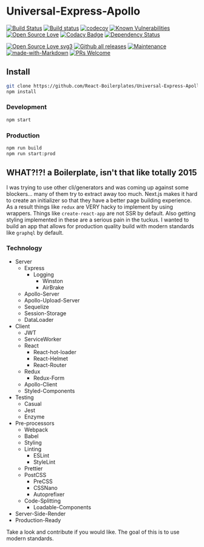 # Universal-Express-Apollo

[![Build Status](https://travis-ci.org/React-Boilerplates/Universal-Express-Apollo.svg?branch=master)](https://travis-ci.org/React-Boilerplates/Universal-Express-Apollo) [![Build status](https://ci.appveyor.com/api/projects/status/pdc5fmop0d0humdr?svg=true)](https://ci.appveyor.com/project/couturecraigj/universal-express-apollo) [![codecov](https://codecov.io/gh/React-Boilerplates/Universal-Express-Apollo/branch/master/graph/badge.svg)](https://codecov.io/gh/React-Boilerplates/Universal-Express-Apollo) [![Known Vulnerabilities](https://snyk.io/test/github/react-boilerplates/universal-express-apollo/badge.svg?targetFile=package.json)](https://snyk.io/test/github/react-boilerplates/universal-express-apollo?targetFile=package.json) [![Open Source Love](https://badges.frapsoft.com/os/mit/mit.svg?v=102)](https://github.com/ellerbrock/open-source-badge/) [![Codacy Badge](https://api.codacy.com/project/badge/Grade/33dd062391a446d7b98762803b1cd5ef)](https://www.codacy.com/app/couturecraigj/Universal-Express-Apollo?utm_source=github.com&amp;utm_medium=referral&amp;utm_content=React-Boilerplates/Universal-Express-Apollo&amp;utm_campaign=Badge_Grade)
[![Dependency Status](https://www.versioneye.com/user/projects/5ad5d6dc0fb24f39bed6e020/badge.svg?style=flat-square)](https://www.versioneye.com/user/projects/5ad5d6dc0fb24f39bed6e020)

[![Open Source Love svg3](https://badges.frapsoft.com/os/v3/open-source.svg?v=103)](https://github.com/ellerbrock/open-source-badges/)
[![Github all releases](https://img.shields.io/github/downloads/React-Boilerplates/Universal-Express-Apollo/total.svg)](https://GitHub.com/React-Boilerplates/Universal-Express-Apollo/releases/)
[![Maintenance](https://img.shields.io/badge/Maintained%3F-yes-green.svg)](https://GitHub.com/Naereen/StrapDown.js/graphs/commit-activity)
[![made-with-Markdown](https://img.shields.io/badge/Made%20with-Webpack-1f425f.svg)](http://commonmark.org)
[![PRs Welcome](https://img.shields.io/badge/PRs-welcome-brightgreen.svg?style=flat-square)](http://makeapullrequest.com)


## Install

```bash
git clone https://github.com/React-Boilerplates/Universal-Express-Apollo.git
npm install
```

### Development

```bash
npm start
```

### Production

```bash
npm run build
npm run start:prod
```

## WHAT?!?! a Boilerplate, isn't that like totally 2015

I was trying to use other cli/generators and was coming up against some blockers... many of them try to extract away too much.  Next.js makes it hard to create an initializer so that they have a better page building experience.  As a result things like `redux` are VERY hacky to implement by using wrappers.  Things like `create-react-app` are not SSR by default.  Also getting styling implemented in these are a serious pain in the tuckus.  I wanted to build an app that allows for production quality build with modern standards like `graphql` by default.

### Technology

- Server
  - Express
    - Logging
      - Winston
      - AirBrake
  - Apollo-Server
  - Apollo-Upload-Server
  - Sequelize
  - Session-Storage
  - DataLoader
- Client
  - JWT
  - ServiceWorker
  - React
    - React-hot-loader
    - React-Helmet
    - React-Router
  - Redux
    - Redux-Form
  - Apollo-Client
  - Styled-Components
- Testing
  - Casual
  - Jest
  - Enzyme
- Pre-processors
  - Webpack
  - Babel
  - Styling
  - Linting
    - ESLint
    - StyleLint
  - Prettier
  - PostCSS
    - PreCSS
    - CSSNano
    - Autoprefixer
  - Code-Splitting
    - Loadable-Components
- Server-Side-Render
- Production-Ready

Take a look and contribute if you would like.  The goal of this is to use modern standards.
